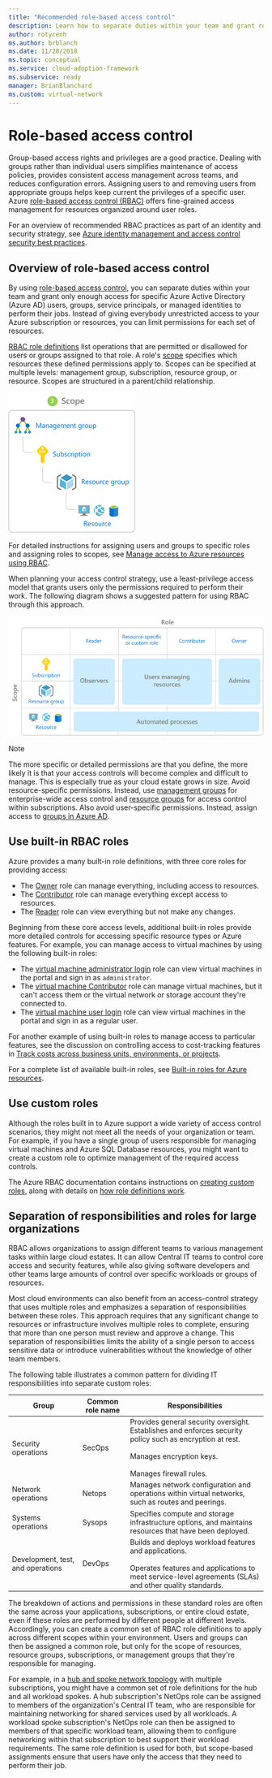 ```yaml
---
title: "Recommended role-based access control"
description: Learn how to separate duties within your team and grant role-based access control so users and groups can perform their jobs.
author: rotycenh
ms.author: brblanch
ms.date: 11/28/2018
ms.topic: conceptual
ms.service: cloud-adoption-framework
ms.subservice: ready
manager: BrianBlanchard
ms.custom: virtual-network
---
```


# Role-based access control

Group-based access rights and privileges are a good practice. Dealing with groups rather than individual users simplifies maintenance of access policies, provides consistent access management across teams, and reduces configuration errors. Assigning users to and removing users from appropriate groups helps keep current the privileges of a specific user. Azure [role-based access control (RBAC)](https://docs.microsoft.com/azure/role-based-access-control/overview) offers fine-grained access management for resources organized around user roles.

For an overview of recommended RBAC practices as part of an identity and security strategy, see [Azure identity management and access control security best practices](https://docs.microsoft.com/azure/security/fundamentals/identity-management-best-practices#use-role-based-access-control).

## Overview of role-based access control

By using [role-based access control](https://docs.microsoft.com/azure/role-based-access-control/overview), you can separate duties within your team and grant only enough access for specific Azure Active Directory (Azure AD) users, groups, service principals, or managed identities to perform their jobs. Instead of giving everybody unrestricted access to your Azure subscription or resources, you can limit permissions for each set of resources.

[RBAC role definitions](https://docs.microsoft.com/azure/role-based-access-control/role-definitions) list operations that are permitted or disallowed for users or groups assigned to that role. A role's [scope](https://docs.microsoft.com/azure/role-based-access-control/overview#scope) specifies which resources these defined permissions apply to. Scopes can be specified at multiple levels: management group, subscription, resource group, or resource. Scopes are structured in a parent/child relationship.

![RBAC scope hierarchy](../../_images/azure-best-practices/rbac-scope.png)

For detailed instructions for assigning users and groups to specific roles and assigning roles to scopes, see [Manage access to Azure resources using RBAC](https://docs.microsoft.com/azure/role-based-access-control/role-assignments-portal).

When planning your access control strategy, use a least-privilege access model that grants users only the permissions required to perform their work. The following diagram shows a suggested pattern for using RBAC through this approach.

![Suggested pattern for using RBAC](../../_images/azure-best-practices/rbac-least-privilege.png)

> [!NOTE]
> The more specific or detailed permissions are that you define, the more likely it is that your access controls will become complex and difficult to manage. This is especially true as your cloud estate grows in size. Avoid resource-specific permissions. Instead, use [management groups](https://docs.microsoft.com/azure/governance/management-groups) for enterprise-wide access control and [resource groups](https://docs.microsoft.com/azure/azure-resource-manager/management/overview#resource-groups) for access control within subscriptions. Also avoid user-specific permissions. Instead, assign access to [groups in Azure AD](https://docs.microsoft.com/azure/active-directory/fundamentals/active-directory-manage-groups).

## Use built-in RBAC roles

Azure provides a many built-in role definitions, with three core roles for providing access:

- The [Owner](https://docs.microsoft.com/azure/role-based-access-control/built-in-roles#owner) role can manage everything, including access to resources.
- The [Contributor](https://docs.microsoft.com/azure/role-based-access-control/built-in-roles#contributor) role can manage everything except access to resources.
- The [Reader](https://docs.microsoft.com/azure/role-based-access-control/built-in-roles#reader) role can view everything but not make any changes.

Beginning from these core access levels, additional built-in roles provide more detailed controls for accessing specific resource types or Azure features. For example, you can manage access to virtual machines by using the following built-in roles:

- The [virtual machine administrator login](https://docs.microsoft.com/azure/role-based-access-control/built-in-roles#virtual-machine-administrator-login) role can view virtual machines in the portal and sign in as `administrator`.
- The [virtual machine Contributor](https://docs.microsoft.com/azure/role-based-access-control/built-in-roles#virtual-machine-contributor) role can manage virtual machines, but it can't access them or the virtual network or storage account they're connected to.
- The [virtual machine user login](https://docs.microsoft.com/azure/role-based-access-control/built-in-roles#virtual-machine-user-login) role can view virtual machines in the portal and sign in as a regular user.

For another example of using built-in roles to manage access to particular features, see the discussion on controlling access to cost-tracking features in [Track costs across business units, environments, or projects](../azure-best-practices/track-costs.md#provide-the-right-level-of-cost-access).

For a complete list of available built-in roles, see [Built-in roles for Azure resources](https://docs.microsoft.com/azure/role-based-access-control/built-in-roles).

## Use custom roles

Although the roles built in to Azure support a wide variety of access control scenarios, they might not meet all the needs of your organization or team. For example, if you have a single group of users responsible for managing virtual machines and Azure SQL Database resources, you might want to create a custom role to optimize management of the required access controls.

The Azure RBAC documentation contains instructions on [creating custom roles](https://docs.microsoft.com/azure/role-based-access-control/custom-roles), along with details on [how role definitions work](https://docs.microsoft.com/azure/role-based-access-control/role-definitions).

## Separation of responsibilities and roles for large organizations

RBAC allows organizations to assign different teams to various management tasks within large cloud estates. It can allow Central IT teams to control core access and security features, while also giving software developers and other teams large amounts of control over specific workloads or groups of resources.

Most cloud environments can also benefit from an access-control strategy that uses multiple roles and emphasizes a separation of responsibilities between these roles. This approach requires that any significant change to resources or infrastructure involves multiple roles to complete, ensuring that more than one person must review and approve a change. This separation of responsibilities limits the ability of a single person to access sensitive data or introduce vulnerabilities without the knowledge of other team members.

The following table illustrates a common pattern for dividing IT responsibilities into separate custom roles:

<!-- markdownlint-disable MD033 -->

| Group | Common role name | Responsibilities |
| --- | --- | --- |
| Security operations | SecOps | Provides general security oversight. <br> Establishes and enforces security policy such as encryption at rest. <br><br> Manages encryption keys. <br><br> Manages firewall rules. |
| Network operations | Netops | Manages network configuration and operations within virtual networks, such as routes and peerings. |
| Systems operations | Sysops | Specifies compute and storage infrastructure options, and maintains resources that have been deployed. |
| Development, test, and operations | DevOps | Builds and deploys workload features and applications. <br><br> Operates features and applications to meet service-level agreements (SLAs) and other quality standards. |

<!-- markdownlint-enable MD033 -->

The breakdown of actions and permissions in these standard roles are often the same across your applications, subscriptions, or entire cloud estate, even if these roles are performed by different people at different levels. Accordingly, you can create a common set of RBAC role definitions to apply across different scopes within your environment. Users and groups can then be assigned a common role, but only for the scope of resources, resource groups, subscriptions, or management groups that they're responsible for managing.

<!-- cSpell:ignore NetOps SecOps " -->

For example, in a [hub and spoke network topology](../azure-best-practices/hub-spoke-network-topology.md) with multiple subscriptions, you might have a common set of role definitions for the hub and all workload spokes. A hub subscription's NetOps role can be assigned to members of the organization's Central IT team, who are responsible for maintaining networking for shared services used by all workloads. A workload spoke subscription's NetOps role can then be assigned to members of that specific workload team, allowing them to configure networking within that subscription to best support their workload requirements. The same role definition is used for both, but scope-based assignments ensure that users have only the access that they need to perform their job.
